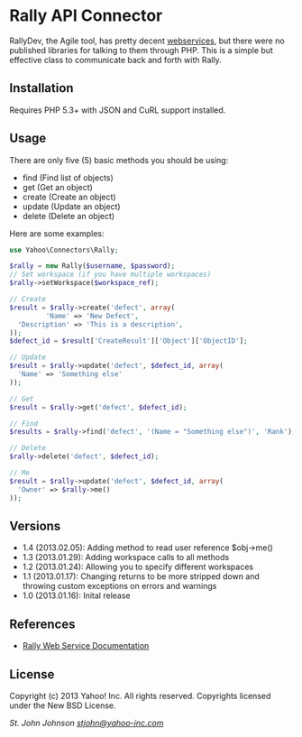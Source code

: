 Rally API Connector
===================

RallyDev, the Agile tool, has pretty decent [webservices][1], but there were no published libraries for talking to them through PHP.  This is a simple but effective class to communicate back and forth with Rally.

## Installation ##

Requires PHP 5.3+ with JSON and CuRL support installed.

## Usage ##

There are only five (5) basic methods you should be using:
 - find (Find list of objects)
 - get (Get an object)
 - create (Create an object)
 - update (Update an object)
 - delete (Delete an object)

Here are some examples:

```php
use Yahoo\Connectors\Rally;

$rally = new Rally($username, $password);
// Set workspace (if you have multiple workspaces)
$rally->setWorkspace($workspace_ref);

// Create
$result = $rally->create('defect', array(
         'Name' => 'New Defect',
  'Description' => 'This is a description',
));
$defect_id = $result['CreateResult']['Object']['ObjectID'];

// Update
$result = $rally->update('defect', $defect_id, array(
  'Name' => 'Something else'
));

// Get
$result = $rally->get('defect', $defect_id);

// Find
$results = $rally->find('defect', '(Name = "Something else")', 'Rank');

// Delete
$rally->delete('defect', $defect_id);

// Me
$result = $rally->update('defect', $defect_id, array(
  'Owner' => $rally->me()
));

```

## Versions ##

 - 1.4 (2013.02.05): Adding method to read user reference $obj->me()
 - 1.3 (2013.01.29): Adding workspace calls to all methods
 - 1.2 (2013.01.24): Allowing you to specify different workspaces
 - 1.1 (2013.01.17): Changing returns to be more stripped down and throwing custom exceptions on errors and warnings
 - 1.0 (2013.01.16): Inital release

## References ##

 - [Rally Web Service Documentation][1]

## License ##

Copyright (c) 2013 Yahoo! Inc.  All rights reserved. Copyrights licensed under the New BSD License.

*St. John Johnson <stjohn@yahoo-inc.com>*

[1]: https://rally1.rallydev.com/slm/doc/webservice/ "Rally Web Service Documentation"
